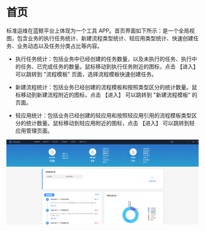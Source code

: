 # 首页

标准运维在蓝鲸平台上体现为一个工具 APP。首页界面如下所示：是一个全局视图，包含业务的执行任务统计、新建流程类型统计、轻应用类型统计、快速创建任务、业务动态以及任务分类占比等内容。

- 执行任务统计：包括业务中已经创建的任务数量，以及未执行的任务、执行中的任务、已完成任务的数量。鼠标移动到执行任务附近的图标，点击 【进入】 可以跳转到 "流程模板" 页面，选择流程模板快速创建任务。

- 新建流程统计：包括业务已经创建的流程模板和按照类型区分的统计数量。鼠标移动到新建流程附近的图标，点击 【进入】 可以跳转到 "新建流程模板" 的页面。

- 轻应用统计：包括业务已经创建的轻应用和按照轻应用引用的流程模板类型区分的统计数量。鼠标移动到轻应用附近的图标，点击 【进入】 可以跳转到轻应用管理页面。

![-w2020](../assets/标准运维首页.png)
